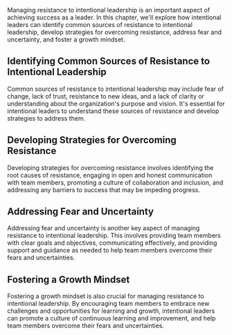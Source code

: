 
Managing resistance to intentional leadership is an important aspect of achieving success as a leader. In this chapter, we'll explore how intentional leaders can identify common sources of resistance to intentional leadership, develop strategies for overcoming resistance, address fear and uncertainty, and foster a growth mindset.

Identifying Common Sources of Resistance to Intentional Leadership
------------------------------------------------------------------

Common sources of resistance to intentional leadership may include fear of change, lack of trust, resistance to new ideas, and a lack of clarity or understanding about the organization's purpose and vision. It's essential for intentional leaders to understand these sources of resistance and develop strategies to address them.

Developing Strategies for Overcoming Resistance
-----------------------------------------------

Developing strategies for overcoming resistance involves identifying the root causes of resistance, engaging in open and honest communication with team members, promoting a culture of collaboration and inclusion, and addressing any barriers to success that may be impeding progress.

Addressing Fear and Uncertainty
-------------------------------

Addressing fear and uncertainty is another key aspect of managing resistance to intentional leadership. This involves providing team members with clear goals and objectives, communicating effectively, and providing support and guidance as needed to help team members overcome their fears and uncertainties.

Fostering a Growth Mindset
--------------------------

Fostering a growth mindset is also crucial for managing resistance to intentional leadership. By encouraging team members to embrace new challenges and opportunities for learning and growth, intentional leaders can promote a culture of continuous learning and improvement, and help team members overcome their fears and uncertainties.
